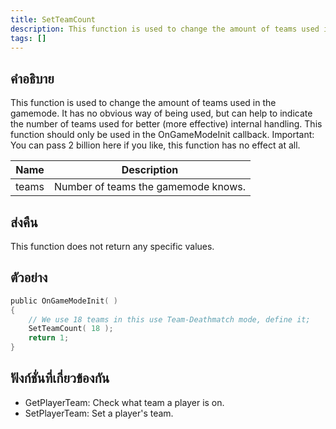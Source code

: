 ```yaml
---
title: SetTeamCount
description: This function is used to change the amount of teams used in the gamemode.
tags: []
---
```


## คำอธิบาย

This function is used to change the amount of teams used in the gamemode. It has no obvious way of being used, but can help to indicate the number of teams used for better (more effective) internal handling. This function should only be used in the OnGameModeInit callback. Important: You can pass 2 billion here if you like, this function has no effect at all.

| Name  | Description                         |
| ----- | ----------------------------------- |
| teams | Number of teams the gamemode knows. |

## ส่งคืน

This function does not return any specific values.

## ตัวอย่าง

```c
public OnGameModeInit( )
{
    // We use 18 teams in this use Team-Deathmatch mode, define it;
    SetTeamCount( 18 );
    return 1;
}
```

## ฟังก์ชั่นที่เกี่ยวข้องกัน

- GetPlayerTeam: Check what team a player is on.
- SetPlayerTeam: Set a player's team.
